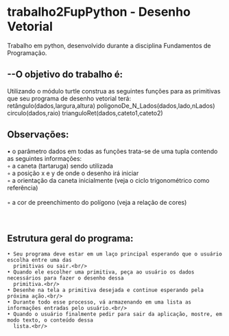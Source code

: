 # trabalho2FupPython - Desenho Vetorial
Trabalho em python, desenvolvido durante a disciplina Fundamentos de Programação.

## --O objetivo do trabalho é:<br/> 
Utilizando o módulo turtle construa as seguintes funções para as primitivas que seu programa de desenho
vetorial terá:<br/>
  retângulo(dados,largura,altura)   poligonoDe_N_Lados(dados,lado,nLados)<br/>
  circulo(dados,raio)   trianguloRet(dados,cateto1,cateto2)<br/>

## Observações:<br/>
  • o parâmetro dados em todas as funções trata-se de uma tupla contendo as seguintes informações:<br/>
    ◦ a caneta (tartaruga) sendo utilizada <br/>
    ◦ a posição x e y de onde o desenho irá iniciar<br/>
    ◦ a orientação da caneta inicialmente (veja o ciclo trigonométrico como referência)<br/>  
    ◦ a cor de preenchimento do polígono (veja a relação de cores)<br/>
<br/>
<br/>
## Estrutura geral do programa: <br/>
    • Seu programa deve estar em um laço principal esperando que o usuário escolha entre uma das
      primitivas ou sair.<br/>
    • Quando ele escolher uma primitiva, peça ao usuário os dados necessários para fazer o desenho dessa 
      primitiva.<br/>
    • Desenhe na tela a primitiva desejada e continue esperando pela próxima ação.<br/>
    • Durante todo esse processo, vá armazenando em uma lista as informações entradas pelo usuário.<br/>
    • Quando o usuário finalmente pedir para sair da aplicação, mostre, em modo texto, o conteúdo dessa
      lista.<br/>

